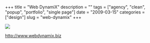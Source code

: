 +++
title = "Web DynamiX"
description = ""
tags = ["agency", "clean", "popup", "portfolio", "single page"]
date = "2009-03-15"
categories = ["design"]
slug = "web-dynamix"
+++


 

  <div id="screens-thumbs" class="clearfix">
    <div class="txt-center" id="design-submission"><a href="http://www.webdynamix.biz/"><img id='bluga-thumbnail-1538' class='bluga-thumbnail large' src='//konigi.com/media/bluga/
wt49bcc93b67115_0.jpg'/></a></div>  
  </div>   
<p><a href="http://www.webdynamix.biz/">http://www.webdynamix.biz</a></p>




